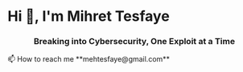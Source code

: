 <h1 align="left">Hi 👋, I'm Mihret Tesfaye</h1>
<h3 align="center">Breaking into Cybersecurity, One Exploit at a Time</h3>
📫 How to reach me **mehtesfaye@gmail.com**
